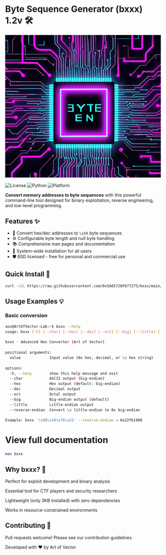 # Byte Sequence Generator (bxxx) 1.2v 🛠️
![Banner](/image/1.2V.png)

![License](https://img.shields.io/badge/License-MIT-blue)
![Python](https://img.shields.io/badge/Python-3.6+-blue)
![Platform](https://img.shields.io/badge/Platform-Linux%20|%20macOS-lightgrey)

**Convert memory addresses to byte sequences** with this powerful command-line tool designed for binary exploitation, reverse engineering, and low-level programming.
## Features ✨

- 🔢 Convert hex/dec addresses to `\xXX` byte sequences
- ⚙️ Configurable byte length and null byte handling
- 📚 Comprehensive man pages and documentation
- 🐧 System-wide installation for all users
- 🛡️ BSD licensed - free for personal and commercial use

## Quick Install 🚀

```bash
curl -sSL https://raw.githubusercontent.com/0x5A65726F677275/bxxx/main/install.sh | sudo bash
```

## Usage Examples 💡
### Basic conversion
```bash
aov@ArtOfVector-Lab:~$ bxxx --help
usage: bxxx [-h] [--char] [--hex] [--dec] [--oct] [--big] [--little] [--reverse-endian] value

bxxx - Advanced Hex Converter (Art of Vector)

positional arguments:
  value             Input value (0x hex, decimal, or \x hex string)

options:
  -h, --help        show this help message and exit
  --char            ASCII output (big-endian)
  --hex             Hex output (default: big-endian)
  --dec             Decimal output
  --oct             Octal output
  --big             Big-endian output (default)
  --little          Little-endian output
  --reverse-endian  Convert \x little-endian to 0x big-endian

Example: bxxx '\x88\x19\xf6\x22' --reverse-endian → 0x22f61988
```

# View full documentation
```bash
man bxxx
```
## Why bxxx? 🤔
Perfect for exploit development and binary analysis

Essential tool for CTF players and security researchers

Lightweight (only 3KB installed) with zero dependencies

Works in resource-constrained environments

## Contributing 🤝
Pull requests welcome! Please see our contribution guidelines.

Developed with ❤️ by Art of Vector
